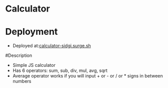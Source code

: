 # Calculator 

# Deployment
* Deployed at:[calculator-sidgi.surge.sh](calculator-sidgi.surge.sh)

#Description
* Simple JS calculator
* Has 6 operators: sum, sub, div, mul, avg, sqrt
* Average operator works if you will input + or - or / or *  signs in between numbers